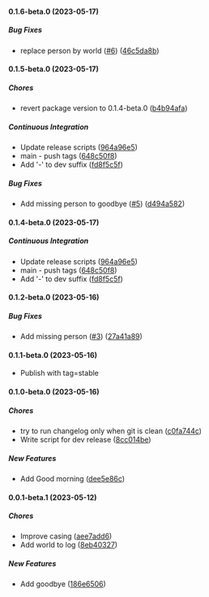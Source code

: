 #### 0.1.6-beta.0 (2023-05-17)

##### Bug Fixes

- replace person by world ([#6](https://github.com/remoteoss/test-pkg-npm/pull/6)) ([46c5da8b](https://github.com/remoteoss/test-pkg-npm/commit/46c5da8b0663c3799146f8bfe63c30a778f4466d))

#### 0.1.5-beta.0 (2023-05-17)

##### Chores

- revert package version to 0.1.4-beta.0 ([b4b94afa](https://github.com/remoteoss/test-pkg-npm/commit/b4b94afab3a93fea3454b215e579df24ba8240bd))

##### Continuous Integration

- Update release scripts ([964a96e5](https://github.com/remoteoss/test-pkg-npm/commit/964a96e5f885aedba36891f2fad41c3f47cb6ba3))
- main - push tags ([648c50f8](https://github.com/remoteoss/test-pkg-npm/commit/648c50f8abe13623124e258324aaf26dcb572aef))
- Add '-' to dev suffix ([fd8f5c5f](https://github.com/remoteoss/test-pkg-npm/commit/fd8f5c5fafc4090ea118bedc008d370b5c234328))

##### Bug Fixes

- Add missing person to goodbye ([#5](https://github.com/remoteoss/test-pkg-npm/pull/5)) ([d494a582](https://github.com/remoteoss/test-pkg-npm/commit/d494a5820da541e491bff2b728eefaeaf29425af))

#### 0.1.4-beta.0 (2023-05-17)

##### Continuous Integration

- Update release scripts ([964a96e5](https://github.com/remoteoss/test-pkg-npm/commit/964a96e5f885aedba36891f2fad41c3f47cb6ba3))
- main - push tags ([648c50f8](https://github.com/remoteoss/test-pkg-npm/commit/648c50f8abe13623124e258324aaf26dcb572aef))
- Add '-' to dev suffix ([fd8f5c5f](https://github.com/remoteoss/test-pkg-npm/commit/fd8f5c5fafc4090ea118bedc008d370b5c234328))

#### 0.1.2-beta.0 (2023-05-16)

##### Bug Fixes

- Add missing person ([#3](https://github.com/remoteoss/test-pkg-npm/pull/3)) ([27a41a89](https://github.com/remoteoss/test-pkg-npm/commit/27a41a89d7853cdda1665692aa51ae59e8751a85))

#### 0.1.1-beta.0 (2023-05-16)

- Publish with tag=stable

#### 0.1.0-beta.0 (2023-05-16)

##### Chores

- try to run changelog only when git is clean ([c0fa744c](https://github.com/remoteoss/test-pkg-npm/commit/c0fa744c3f226ee94fea7cf5431b1c23ecd4a24b))
- Write script for dev release ([8cc014be](https://github.com/remoteoss/test-pkg-npm/commit/8cc014bec9722c1bae024a62a56e0a5ed96cb2e6))

##### New Features

- Add Good morning ([dee5e86c](https://github.com/remoteoss/test-pkg-npm/commit/dee5e86ca448354d935a77fcd44ec42c4d10a225))

#### 0.0.1-beta.1 (2023-05-12)

##### Chores

- Improve casing ([aee7add6](https://github.com/remoteoss/test-pkg-npm/commit/aee7add6125fc3e615164a3daca6505bb60c594c))
- Add world to log ([8eb40327](https://github.com/remoteoss/test-pkg-npm/commit/8eb403271352efd3e4670379075614adfea4d63a))

##### New Features

- Add goodbye ([186e6506](https://github.com/remoteoss/test-pkg-npm/commit/186e6506e5320272563a96b492a82101b508c0fb))
